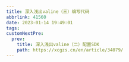 ```yaml
---
title: 深入浅出valine（三）编写代码
abbrlink: 41560
date: 2023-01-14 19:49:01
tags:
customNextPre:
  prev:
    title: 深入浅出valine（二）配置SDK
    path: https://xcgzs.cn/en/article/34079/
---
```

